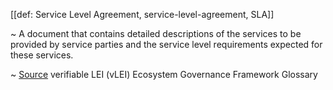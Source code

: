 [[def: Service Level Agreement, service-level-agreement, SLA]] 

~ A document that contains detailed descriptions of the services to be provided by service parties and the service level requirements expected for these services.

~ [Source](https://www.gleif.org/vlei/introducing-the-vlei-ecosystem-governance-framework/2023-12-15_vlei-egf-v2.0-glossary_v1.3_final.pdf) verifiable LEI (vLEI) Ecosystem Governance Framework Glossary

